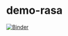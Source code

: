 # demo-rasa
[![Binder](https://mybinder.org/badge_logo.svg)](https://mybinder.org/v2/gh/christinamattoso/demo-rasa/tree/main/HEAD)
